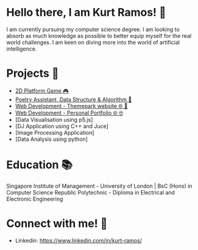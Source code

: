 # Hello there, I am Kurt Ramos! 👋
I am currently pursuing my computer science degree. I am looking to absorb as much knowledge as possible to better equip myself for the real world challenges. I am keen on diving more into the world of artificial intelligence.

# Projects 🚀
* [2D Platform Game 🎮](https://github.com/Kurtramos03/2D-Platform-Game-using-P5.js)
* [Poetry Assistant, Data Structure & Algorithm 🧠](https://github.com/Kurtramos03/Poetry-Assistant-DSA)
* [Web Development - Themepark website 🌐 🎢](https://github.com/Kurtramos03/Web-Development---ThemePark-Website)
* [Web Development - Personal Portfolio 🌐 🤓](https://github.com/Kurtramos03/Web-Development---Personal-Portfolio)
* [Data Visualisation using p5.js]
* [DJ Application using C++ and Juce]
* [Image Processing Application]
* [Data Analysis using python]

# Education 📚
Singapore Institute of Management - University of London | BsC (Hons) in Computer Science
Republic Polytechnic - Diploma in Electrical and Electronic Engineering 

# Connect with me! 💭
* Linkedin: https://www.linkedin.com/in/kurt-ramos/


